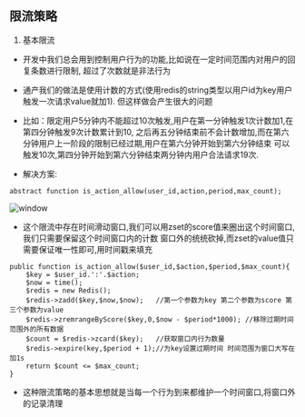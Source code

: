 ## 限流策略

1. 基本限流

* 开发中我们总会用到控制用户行为的功能,比如说在一定时间范围内对用户的回复条数进行限制,
超过了次数就是非法行为

* 通产我们的做法是使用计数的方式(使用redis的string类型以用户id为key用户触发一次请求value就加1).
但这样做会产生很大的问题

* 比如：限定用户5分钟内不能超过10次触发,用户在第一分钟触发1次计数加1,在第四分钟触发9次计数累计到10,
之后再五分钟结束前不会计数增加,而在第六分钟用户上一阶段的限制已经过期,用户在第六分钟开始到第六分钟结束
可以触发10次,第四分钟开始到第六分钟结束两分钟内用户合法请求19次.

* 解决方案:

```
abstract function is_action_allow(user_id,action,period,max_count);
```

 ![window](https://github.com/kmjueban/studious-funicular/blob/master/static/zset_time_window.png)


* 这个限流中存在时间滑动窗口,我们可以用zset的score值来圈出这个时间窗口,我们只需要保留这个时间窗口内的计数
窗口外的统统砍掉,而zset的value值只需要保证唯一性即可,用时间戳来填充

```
public function is_action_allow($user_id,$action,$period,$max_count){
	$key = $user_id.':'.$action;
	$now = time();
	$redis = new Redis();
	$redis->zadd($key,$now,$now); 	//第一个参数为key 第二个参数为score 第三个参数为value
	$redis->zremrangeByScore($key,0,$now - $period*1000); //移除过期时间范围外的所有数据
	$count = $redis->zcard($key); 	//获取窗口内行为数量
	$redis->expire(key,$period + 1);//为key设置过期时间 时间范围为窗口大写在加1s
	return $count <= $max_count;
}

```

* 这种限流策略的基本思想就是当每一个行为到来都维护一个时间窗口,将窗口外的记录清理


